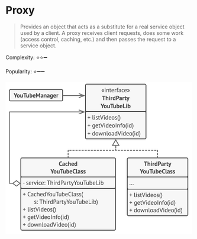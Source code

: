 # Proxy

> Provides an object that acts as a substitute for a real service object used by a client. A proxy receives client requests, does some work (access control, caching, etc.) and then passes the request to a service object.

Complexity: :star::star::heavy_minus_sign:

Popularity: :star::heavy_minus_sign::heavy_minus_sign:

![Pseudo code Proxy](../../images/proxy.png)